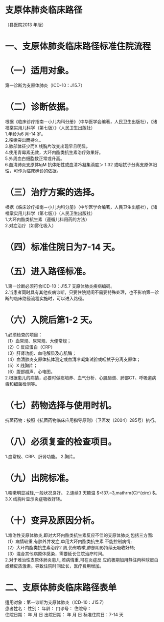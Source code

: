 # 支原体肺炎临床路径  
（县医院2013 年版）  
# 一、支原体肺炎临床路径标准住院流程  
# （一）适用对象。  
第一诊断为支原体肺炎（ICD-10：J15.7）  
# （二）诊断依据。  
根据《临床诊疗指南－小儿内科分册》（中华医学会编著，人民卫生出版社），《诸福棠实用儿科学（第七版）》（人民卫生出版社）  
1.年龄为6 月-14 岁。  
2.咳嗽突出而持久。  
3.肺部体征少而X 线胸片改变出现早且明显。  
4.使用青霉素无效，大环内酯类抗生素治疗效果好。  
5.外周血白细胞数正常或升高。  
6.血清肺炎支原体IgM 抗体阳性或血清冷凝集滴度＞ 1:32 或咽拭子分离支原体阳性，可作为临床确诊的依据。  
# （三）治疗方案的选择。  
根据《临床诊疗指南－小儿内科分册》（中华医学会编著，人民卫生出版社），《诸福棠实用儿科学（第七版）》（人民卫生出版社）  
1.大环内酯类抗生素（遵循儿科用药的方法）  
2.对症治疗（如雾化吸入）  
# （四）标准住院日为7-14 天。  
# （五）进入路径标准。  
1.第一诊断必须符合ICD-10：J15.7 支原体肺炎疾病编码。  
2.当患者同时具有其他疾病诊断，只要住院期间不需要特殊处理，也不影响第一诊断的临床路径流程实施时，可以进入路径。  
# （六）入院后第1-2 天。  
1.必须检查的项目：  
（1）血常规、尿常规、大便常规；  
（2）C 反应蛋白（CRP）  
（3）肝肾功能、血电解质及心肌酶；  
（4）血清肺炎支原体抗体测定或血清冷凝集试验或咽拭子分离支原体；  
（5）X 线胸片；  
（6）腹部超声、心电图。  
2.根据患儿的病情，必要时做痰培养、血气分析、心肌酶谱、肺部CT、呼吸道病毒和细菌检测等。  
# （七）药物选择与使用时机。  
抗菌药物：按照《抗菌药物临床应用指导原则》（卫医发〔2004〕285号）执行。  
# （八）必须复查的检查项目。  
1.血常规、CRP、肝肾功能。 2.胸片。  
# （九）出院标准。  
1.咳嗽明显减轻,一般状况良好。 2.连续3 天腋温 $<\!37.~3\,mathrm{C}^{circ} $。 3.X 线胸片显示炎症吸收好转。  
# （十）变异及原因分析。  
1.难治性支原体肺炎,即对大环内酯类抗生素反应不佳的支原体肺炎,包括三方面:  
（1）病情较重,有肺外并发症,单用大环内酯类抗生素 不能控制病情;  
（2）大环内酯类抗生素治疗2 周,仍有咳嗽,肺部阴影持续无吸收好转;  
（3）混合其他病原体感染，需要延长住院治疗时间。  
2.对于难治性支原体肺炎患儿,若病情重,可在炎症反 应的极期加用静注丙种球蛋白或糖皮质激素。导致住院时间延长，医疗费用增加。  
#     二、支原体肺炎临床路径表单  
适用对象：第一诊断为支原体肺炎（ICD-10：J15.7）  
患者姓名：           性别：    年龄：      门诊号：        住院号：  
住院日期：     年    月    日 出院日期：     年   月   日  标准住院日：7-14 天  
